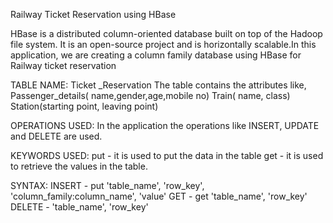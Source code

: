  Railway Ticket Reservation using HBase

  HBase is a distributed column-oriented database built on top of the Hadoop file system. It is an open-source project and is horizontally scalable.In this application, we are creating a column family database using HBase for Railway ticket reservation

 TABLE NAME: 
            Ticket _Reservation
   The table contains the attributes like,
Passenger_details( name,gender,age,mobile no)
Train( name, class)
Station(starting point, leaving point)
 
OPERATIONS USED:
     In the application the operations like INSERT, UPDATE and DELETE are used.

KEYWORDS USED:
put - it is used to put  the data in the table
get - it is used to retrieve the values in the table.

SYNTAX:
INSERT - put 'table_name', 'row_key', 'column_family:column_name', 'value'
GET - get 'table_name', 'row_key'
DELETE -  'table_name', 'row_key'
